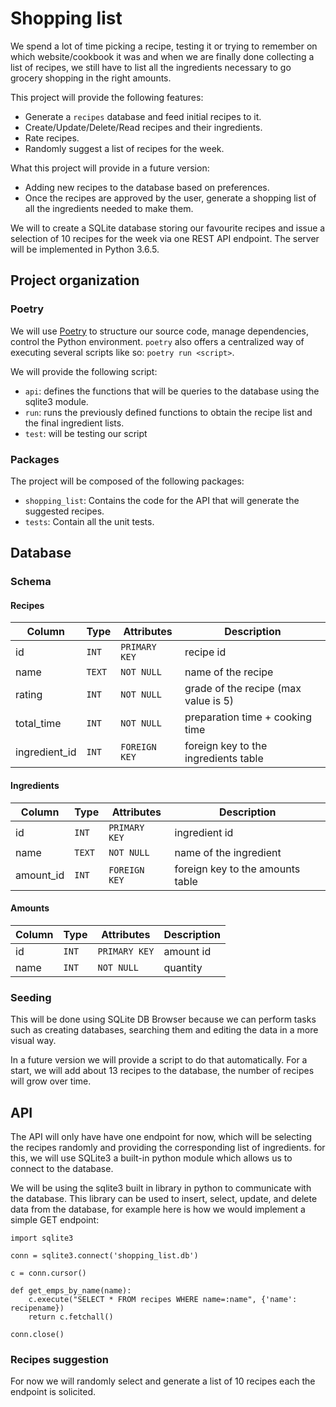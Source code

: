 # Shopping list 

We spend a lot of time picking a recipe, testing it or trying to remember on which website/cookbook it was and when we are finally done collecting a list of recipes, we still have to list all the ingredients necessary to go grocery shopping in the right amounts. 

This project will provide the following features:

- Generate a `recipes` database and feed initial recipes to it.
- Create/Update/Delete/Read recipes and their ingredients.
- Rate recipes.
- Randomly suggest a list of recipes for the week.

What this project will provide in a future version:

- Adding new recipes to the database based on preferences.
- Once the recipes are approved by the user, generate a shopping list of all the ingredients needed to make them.

We will to create a SQLite database storing our favourite recipes and issue a selection of 10 recipes for the week via one REST API endpoint. The server will be implemented in Python 3.6.5.

## Project organization

### Poetry

We will use [Poetry](https://poetry.eustace.io/) to structure our source code, manage dependencies, control the Python environment. `poetry` also offers a centralized way of executing several scripts like so: `poetry run <script>`.

We will provide the following script:

 - `api`: defines the functions that will be queries to the database using the sqlite3 module.
 - `run`: runs the previously defined functions to obtain the recipe list and the final ingredient lists.
 - `test`: will be testing our script


### Packages

The project will be composed of the following packages:
 - `shopping_list`: Contains the code for the API that will generate the suggested recipes.
 - `tests`: Contain all the unit tests.

## Database

### Schema

#### Recipes
| Column        | Type   | Attributes    | Description |
| ------------- | ------ | ------------- | ----------- |
| id            | `INT`  | `PRIMARY KEY` | recipe id |
| name          | `TEXT` | `NOT NULL`    | name of the recipe|
| rating        | `INT`  | `NOT NULL`    | grade of the recipe (max value is 5)|
| total_time    | `INT`  | `NOT NULL`    | preparation time + cooking time|
| ingredient_id | `INT`  | `FOREIGN KEY` | foreign key to the ingredients table|



#### Ingredients

| Column        | Type   | Attributes    | Description |
| ------------- | ------ | ------------- | ----------- |
| id            | `INT`  | `PRIMARY KEY` | ingredient id |
| name          | `TEXT` | `NOT NULL`    | name of the ingredient|
| amount_id     | `INT`  | `FOREIGN KEY` | foreign key to the amounts table|



#### Amounts

| Column        | Type   | Attributes    | Description |
| ------------- | ------ | ------------- | ----------- |
| id            | `INT`  | `PRIMARY KEY` | amount id |
| name          | `INT`  | `NOT NULL`    | quantity  |


### Seeding

This will be done using SQLite DB Browser because we can perform tasks such as creating databases, searching them and editing the data in a more visual way.

In a future version we will provide a script to do that automatically.
For a start, we will add about 13 recipes to the database, the number of recipes will grow over time.


## API

The API will only have have one endpoint for now, which will be selecting the recipes randomly and providing the corresponding list of ingredients.
for this, we will use SQLite3 a built-in python module which allows us to connect to the database.

We will be using the sqlite3 built in library in python to communicate with the database. This library can be used to insert, select, update, and delete data from the database, for example here is how we would implement a simple GET endpoint:


```
import sqlite3

conn = sqlite3.connect('shopping_list.db')

c = conn.cursor()

def get_emps_by_name(name):
    c.execute("SELECT * FROM recipes WHERE name=:name", {'name': recipename})
    return c.fetchall()

conn.close()
```
### Recipes suggestion

For now we will randomly select and generate a list of 10 recipes each the endpoint is solicited.
